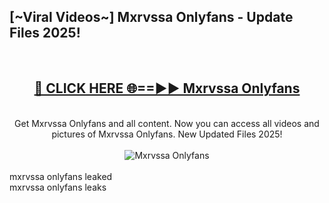 <h2>[~Viral Videos~] Mxrvssa Onlyfans - Update Files 2025!</h2>
<br>
<div align="center">
<h2><a href="https://betterlinks.top/A2PfLJ" rel="nofollow">🔴 CLICK HERE 🌐==►► Mxrvssa Onlyfans</a></h2>
<br>
Get Mxrvssa Onlyfans and all content. Now you can access all videos and pictures of Mxrvssa Onlyfans. New Updated Files 2025!
<br>
<br>
<a href="https://betterlinks.top/A2PfLJ" rel="nofollow" data-target="animated-image.originalLink"><img src="https://i.ibb.co.com/WyWwxjT/player-gif2.gif" alt="Mxrvssa Onlyfans" style="max-width: 100%; display: inline-block;" data-target="animated-image.originalImage"></a>
</div>
<br>
mxrvssa onlyfans leaked<br>
mxrvssa onlyfans leaks